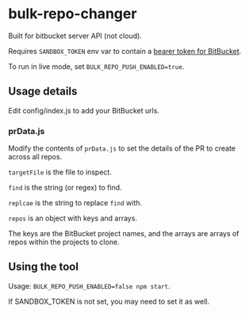 # bulk-repo-changer

Built for bitbucket server API (not cloud).

Requires `SANDBOX_TOKEN` env var to contain a [bearer token for BitBucket](https://confluence.atlassian.com/bitbucketserver/personal-access-tokens-939515499.html).

To run in live mode, set `BULK_REPO_PUSH_ENABLED=true`.

## Usage details

Edit config/index.js to add your BitBucket urls.

### prData.js

Modify the contents of `prData.js` to set the details of the PR to create across all repos.

`targetFile` is the file to inspect.

`find` is the string (or regex) to find.

`replcae` is the string to replace `find` with.

`repos` is an object with keys and arrays.

The keys are the BitBucket project names, and the arrays are arrays of repos within the projects to clone.

## Using the tool

Usage: `BULK_REPO_PUSH_ENABLED=false npm start`.

If SANDBOX_TOKEN is not set, you may need to set it as well.
